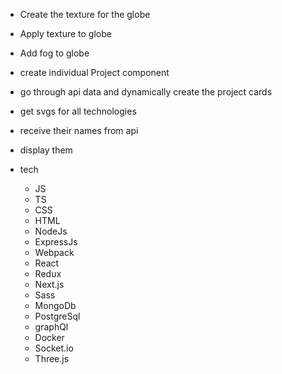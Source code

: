 - Create the texture for the globe
- Apply texture to globe
- Add fog to globe

- create individual Project component
- go through api data and dynamically create the project cards

- get svgs for all technologies
- receive their names from api
- display them


- tech
    - JS
    - TS
    - CSS
    - HTML
    - NodeJs
    - ExpressJs
    - Webpack
    - React
    - Redux
    - Next.js
    - Sass
    - MongoDb
    - PostgreSql
    - graphQl
    - Docker
    - Socket.io
    - Three.js
